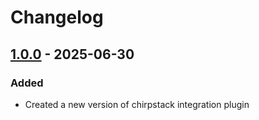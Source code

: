 # Changelog

## [1.0.0] - 2025-06-30

### Added

- Created a new version of chirpstack integration plugin

[1.0.0]: https://github.com/thinger-io/plugins/
